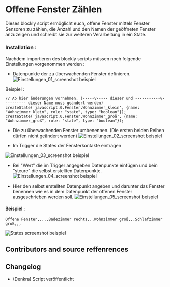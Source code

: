 


# Offene Fenster Zählen

Dieses blockly script ermöglicht euch, offene Fenster mittels Fenster Sensoren zu zählen, die Anzahl und den Namen der geöffneten Fenster anzuzeigen und schreibt sie zur weiteren Verarbeitung in ein State.

### Installation :

Nachdem importieren des blockly scripts müssen noch folgende Einstellungen vorgenommen werden :

* Datenpunkte der zu überwachenden Fenster definieren.
![Einstellungen_01_screenshot beispiel](https://raw.githubusercontent.com/smarthome-ts-de/TS_Community_Script_library/master/Blockly/Offene_Fenster_zaehlen/Einstellungen_01.jpg)

Beispiel :

```
// Ab hier änderungen vornehmen. (-----v----- dieser und -----------v---------- dieser Name muss geändert werden)
createState('javascript.0.Fenster.Wohnzimmer_klein', {name: "Wohnzimmer_klein", role: "state", type: "boolean"});
createState('javascript.0.Fenster.Wohnzimmer_groß', {name: "Wohnzimmer_groß", role: "state", type: "boolean"});
```

* Die zu überwachenden Fenster umbenennen. (Die ersten beiden Reihen dürfen nicht geändert werden)
![Einstellungen_02_screenshot beispiel](https://raw.githubusercontent.com/smarthome-ts-de/TS_Community_Script_library/master/Blockly/Offene_Fenster_zaehlen/Einstellungen_02.jpg)

* Im Trigger die States der Fensterkontakte eintragen

![Einstellungen_03_screenshot beispiel](https://raw.githubusercontent.com/smarthome-ts-de/TS_Community_Script_library/master/Blockly/Offene_Fenster_zaehlen/Einstellungen_03.jpg)

* Bei "Wert" die im Trigger angegeben Datenpunkte einfügen und bein "steure" die selbst erstellten Datenpunkte.
![Einstellungen_04_screenshot beispiel](https://raw.githubusercontent.com/smarthome-ts-de/TS_Community_Script_library/master/Blockly/Offene_Fenster_zaehlen/Einstellungen_04.jpg)

* Hier den selbst erstellten Datenpunkt angeben und darunter das Fenster benennen wie es in dem Datenpunkt der offenen Fenster ausgeschrieben werden soll.
![Einstellungen_05_screenshot beispiel](https://raw.githubusercontent.com/smarthome-ts-de/TS_Community_Script_library/master/Blockly/Offene_Fenster_zaehlen/Einstellungen_05.jpg)

#### Beispiel :
```
Offene Fenster,,,,,Badezimmer rechts,,,Wohnzimmer groß,,,Schlafzimmer groß,,,
```
![States screenshot beispiel](https://raw.githubusercontent.com/smarthome-ts-de/TS_Community_Script_library/master/Blockly/Offene_Fenster_zaehlen/States.jpg)
  
## Contributors and source reffenrences
  

## Changelog

* (Denkra) Script veröffentlicht